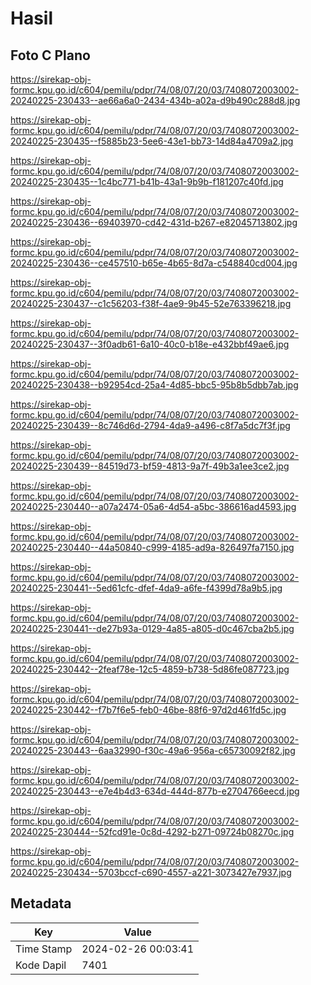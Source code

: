 # Hasil

## Foto C Plano

https://sirekap-obj-formc.kpu.go.id/c604/pemilu/pdpr/74/08/07/20/03/7408072003002-20240225-230433--ae66a6a0-2434-434b-a02a-d9b490c288d8.jpg

https://sirekap-obj-formc.kpu.go.id/c604/pemilu/pdpr/74/08/07/20/03/7408072003002-20240225-230435--f5885b23-5ee6-43e1-bb73-14d84a4709a2.jpg

https://sirekap-obj-formc.kpu.go.id/c604/pemilu/pdpr/74/08/07/20/03/7408072003002-20240225-230435--1c4bc771-b41b-43a1-9b9b-f181207c40fd.jpg

https://sirekap-obj-formc.kpu.go.id/c604/pemilu/pdpr/74/08/07/20/03/7408072003002-20240225-230436--69403970-cd42-431d-b267-e82045713802.jpg

https://sirekap-obj-formc.kpu.go.id/c604/pemilu/pdpr/74/08/07/20/03/7408072003002-20240225-230436--ce457510-b65e-4b65-8d7a-c548840cd004.jpg

https://sirekap-obj-formc.kpu.go.id/c604/pemilu/pdpr/74/08/07/20/03/7408072003002-20240225-230437--c1c56203-f38f-4ae9-9b45-52e763396218.jpg

https://sirekap-obj-formc.kpu.go.id/c604/pemilu/pdpr/74/08/07/20/03/7408072003002-20240225-230437--3f0adb61-6a10-40c0-b18e-e432bbf49ae6.jpg

https://sirekap-obj-formc.kpu.go.id/c604/pemilu/pdpr/74/08/07/20/03/7408072003002-20240225-230438--b92954cd-25a4-4d85-bbc5-95b8b5dbb7ab.jpg

https://sirekap-obj-formc.kpu.go.id/c604/pemilu/pdpr/74/08/07/20/03/7408072003002-20240225-230439--8c746d6d-2794-4da9-a496-c8f7a5dc7f3f.jpg

https://sirekap-obj-formc.kpu.go.id/c604/pemilu/pdpr/74/08/07/20/03/7408072003002-20240225-230439--84519d73-bf59-4813-9a7f-49b3a1ee3ce2.jpg

https://sirekap-obj-formc.kpu.go.id/c604/pemilu/pdpr/74/08/07/20/03/7408072003002-20240225-230440--a07a2474-05a6-4d54-a5bc-386616ad4593.jpg

https://sirekap-obj-formc.kpu.go.id/c604/pemilu/pdpr/74/08/07/20/03/7408072003002-20240225-230440--44a50840-c999-4185-ad9a-826497fa7150.jpg

https://sirekap-obj-formc.kpu.go.id/c604/pemilu/pdpr/74/08/07/20/03/7408072003002-20240225-230441--5ed61cfc-dfef-4da9-a6fe-f4399d78a9b5.jpg

https://sirekap-obj-formc.kpu.go.id/c604/pemilu/pdpr/74/08/07/20/03/7408072003002-20240225-230441--de27b93a-0129-4a85-a805-d0c467cba2b5.jpg

https://sirekap-obj-formc.kpu.go.id/c604/pemilu/pdpr/74/08/07/20/03/7408072003002-20240225-230442--2feaf78e-12c5-4859-b738-5d86fe087723.jpg

https://sirekap-obj-formc.kpu.go.id/c604/pemilu/pdpr/74/08/07/20/03/7408072003002-20240225-230442--f7b7f6e5-feb0-46be-88f6-97d2d461fd5c.jpg

https://sirekap-obj-formc.kpu.go.id/c604/pemilu/pdpr/74/08/07/20/03/7408072003002-20240225-230443--6aa32990-f30c-49a6-956a-c65730092f82.jpg

https://sirekap-obj-formc.kpu.go.id/c604/pemilu/pdpr/74/08/07/20/03/7408072003002-20240225-230443--e7e4b4d3-634d-444d-877b-e2704766eecd.jpg

https://sirekap-obj-formc.kpu.go.id/c604/pemilu/pdpr/74/08/07/20/03/7408072003002-20240225-230444--52fcd91e-0c8d-4292-b271-09724b08270c.jpg

https://sirekap-obj-formc.kpu.go.id/c604/pemilu/pdpr/74/08/07/20/03/7408072003002-20240225-230434--5703bccf-c690-4557-a221-3073427e7937.jpg


## Metadata

| Key        | Value               |
| ---------- | ------------------- |
| Time Stamp | 2024-02-26 00:03:41 |
| Kode Dapil | 7401                |



